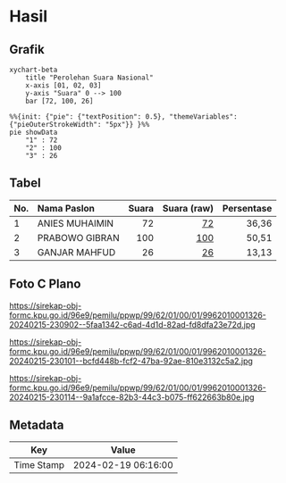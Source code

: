 # Hasil

## Grafik

```mermaid
xychart-beta
    title "Perolehan Suara Nasional"
    x-axis [01, 02, 03]
    y-axis "Suara" 0 --> 100
    bar [72, 100, 26]
```

```mermaid
%%{init: {"pie": {"textPosition": 0.5}, "themeVariables": {"pieOuterStrokeWidth": "5px"}} }%%
pie showData
    "1" : 72
    "2" : 100
    "3" : 26
```

## Tabel

| No. | Nama Paslon    | Suara | Suara (raw) | Persentase |
|:--- |:-------------- | -----:| -----------:| ----------:|
| 1   | ANIES MUHAIMIN | 72    | [72][p-1]   | 36,36      |
| 2   | PRABOWO GIBRAN | 100   | [100][p-2]  | 50,51      |
| 3   | GANJAR MAHFUD  | 26    | [26][p-3]   | 13,13      |


[p-1]: https://github.com/gigit-pemilu/pemilu-2024/blob/main/pilpres/hitung-suara/sub/99-luar-negeri/sub/62-kuala-lumpur-malaysia/sub/01-kuala-lumpur-malaysia/sub/0001-kuala-lumpur-malaysia/sub/326-tps-013/sub/paslon-1.txt
[p-2]: https://github.com/gigit-pemilu/pemilu-2024/blob/main/pilpres/hitung-suara/sub/99-luar-negeri/sub/62-kuala-lumpur-malaysia/sub/01-kuala-lumpur-malaysia/sub/0001-kuala-lumpur-malaysia/sub/326-tps-013/sub/paslon-2.txt
[p-3]: https://github.com/gigit-pemilu/pemilu-2024/blob/main/pilpres/hitung-suara/sub/99-luar-negeri/sub/62-kuala-lumpur-malaysia/sub/01-kuala-lumpur-malaysia/sub/0001-kuala-lumpur-malaysia/sub/326-tps-013/sub/paslon-3.txt

## Foto C Plano

https://sirekap-obj-formc.kpu.go.id/96e9/pemilu/ppwp/99/62/01/00/01/9962010001326-20240215-230902--5faa1342-c6ad-4d1d-82ad-fd8dfa23e72d.jpg

https://sirekap-obj-formc.kpu.go.id/96e9/pemilu/ppwp/99/62/01/00/01/9962010001326-20240215-230101--bcfd448b-fcf2-47ba-92ae-810e3132c5a2.jpg

https://sirekap-obj-formc.kpu.go.id/96e9/pemilu/ppwp/99/62/01/00/01/9962010001326-20240215-230114--9a1afcce-82b3-44c3-b075-ff622663b80e.jpg


## Metadata

| Key        | Value               |
| ---------- | ------------------- |
| Time Stamp | 2024-02-19 06:16:00 |



